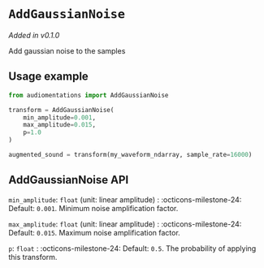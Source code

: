 # `AddGaussianNoise`

_Added in v0.1.0_

Add gaussian noise to the samples

## Usage example

```python
from audiomentations import AddGaussianNoise

transform = AddGaussianNoise(
    min_amplitude=0.001,
    max_amplitude=0.015,
    p=1.0
)

augmented_sound = transform(my_waveform_ndarray, sample_rate=16000)
```

## AddGaussianNoise API

`min_amplitude`: `float` (unit: linear amplitude)
:   :octicons-milestone-24: Default: `0.001`. Minimum noise amplification factor.

`max_amplitude`: `float` (unit: linear amplitude)
:   :octicons-milestone-24: Default: `0.015`. Maximum noise amplification factor.

`p`: `float`
:   :octicons-milestone-24: Default: `0.5`. The probability of applying this transform.
